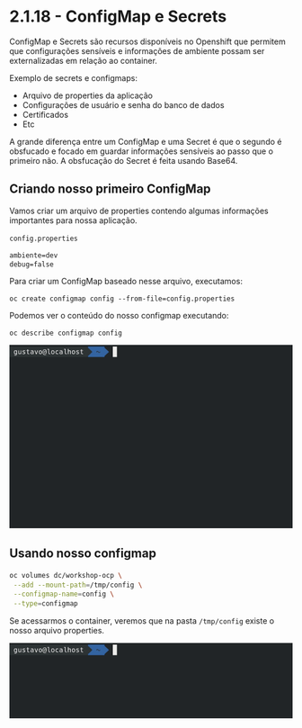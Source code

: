 # 2.1.18 - ConfigMap e Secrets

ConfigMap e Secrets são recursos disponíveis no Openshift que permitem que configurações sensíveis e informações de ambiente possam ser externalizadas em relação ao container.

Exemplo de secrets e configmaps:

* Arquivo de properties da aplicação
* Configurações de usuário e senha do banco de dados
* Certificados
* Etc

A grande diferença entre um ConfigMap e uma Secret é que o segundo é obsfucado e focado em guardar informações sensíveis ao passo que o primeiro não. A obsfucação do Secret é feita usando Base64.

## Criando nosso primeiro ConfigMap

Vamos criar um arquivo de properties contendo algumas informações importantes para nossa aplicação.

`config.properties`

```text
ambiente=dev
debug=false
```

Para criar um ConfigMap baseado nesse arquivo, executamos:

```text
oc create configmap config --from-file=config.properties
```

Podemos ver o conteúdo do nosso configmap executando:

```text
oc describe configmap config
```

![](../../.gitbook/assets/configmap.gif)

## Usando nosso configmap

```bash
oc volumes dc/workshop-ocp \
 --add --mount-path=/tmp/config \
 --configmap-name=config \
 --type=configmap
```

Se acessarmos o container, veremos que na pasta `/tmp/config` existe o nosso arquivo properties.

![](../../.gitbook/assets/volume-configmap.gif)

